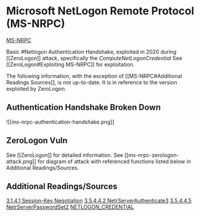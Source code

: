 # Microsoft NetLogon Remote Protocol (MS-NRPC)
 
 [MS-NRPC](https://docs.microsoft.com/en-us/openspecs/windows_protocols/ms-nrpc/ff8f970f-3e37-40f7-bd4b-af7336e4792f)

Basic #Netlogon Authentication Handshake, exploited in 2020 during [[ZeroLogon]] attack, specifically the *ComputeNetLogonCredential*
See [[ZeroLogon#Exploiting MS-NRPC]] for exploitation. 

The following information, with the exception of [[MS-NRPC#Additional Readings Sources]], is not up-to-date. It is in reference to the version exploited by ZeroLogon. 
## Authentication Handshake Broken Down

![[ms-nrpc-authentication-handshake.png]]



## ZeroLogon Vuln
See [[ZeroLogon]] for detailed information. 
See [[ms-nrpc-zerologon-attack.png]] for diagram of attack with referenced functions listed below in Additional Readings/Sources.


## Additional Readings/Sources
[3.1.4.1 Session-Key Negotiation](https://docs.microsoft.com/en-us/openspecs/windows_protocols/ms-nrpc/7b9e31d1-670e-4fc5-ad54-9ffff50755f9)
[3.5.4.4.2 NetrServerAuthenticate3](https://docs.microsoft.com/en-us/openspecs/windows_protocols/ms-nrpc/3a9ed16f-8014-45ae-80af-c0ecb06e2db9)
[3.5.4.4.5 NetrServerPasswordSet2](https://docs.microsoft.com/en-us/openspecs/windows_protocols/ms-nrpc/14b020a8-0bcf-4af5-ab72-cc92bc6b1d81)
[NETLOGON_CREDENTIAL](https://docs.microsoft.com/en-us/openspecs/windows_protocols/ms-nrpc/d55e2632-7163-4f6c-b662-4b870e8cc1cd)

